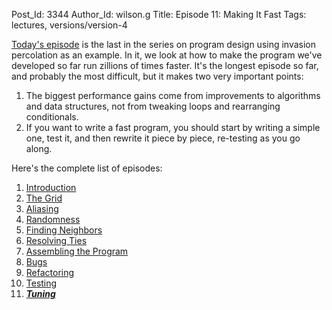 Post_Id: 3344
Author_Id: wilson.g
Title: Episode 11: Making It Fast
Tags: lectures, versions/version-4

<p><a href="{{root_path}}/4_0/invperc/tuning.html">Today's episode</a> is the last in the series on program design using invasion percolation as an example.  In it, we look at how to make the program we've developed so far run zillions of times faster. It's the longest episode so far, and probably the most difficult, but it makes two very important points:</p>
<ol>
<li>The biggest performance gains come from improvements to algorithms and data structures, not from tweaking loops and rearranging conditionals.</li>
<li>If you want to write a fast program, you should start by writing a simple one, test it, and then rewrite it piece by piece, re-testing as you go along.</li>
</ol>
<p>Here's the complete list of episodes:</p>
<ol>
<li><a href="{{root_path}}/4_0/invperc/intro.html">Introduction</a></li>
<li><a href="{{root_path}}/4_0/invperc/grid.html">The Grid</a></li>
<li><a href="{{root_path}}/4_0/invperc/aliasing.html">Aliasing</a></li>
<li><a href="{{root_path}}/4_0/invperc/random.html">Randomness</a></li>
<li><a href="{{root_path}}/4_0/invperc/neighbors.html">Finding Neighbors</a></li>
<li><a href="{{root_path}}/4_0/invperc/ties.html">Resolving Ties</a></li>
<li><a href="{{root_path}}/4_0/invperc/assembly.html">Assembling the Program</a></li>
<li><a href="{{root_path}}/4_0/invperc/bugs.html">Bugs</a></li>
<li><a href="{{root_path}}/4_0/invperc/refactoring.html">Refactoring</a></li>
<li><a href="{{root_path}}/4_0/invperc/test.html">Testing</a></li>
<li><a href="{{root_path}}/4_0/invperc/tuning.html"><strong><em>Tuning</em></strong></a></li>
</ol>
